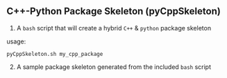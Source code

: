 ## C++-Python Package Skeleton (pyCppSkeleton)

1) A `bash` script that will create a hybrid `C++` & `python` package skeleton

usage:

    pyCppSkeleton.sh my_cpp_package

2) A sample package skeleton generated from the included `bash` script

